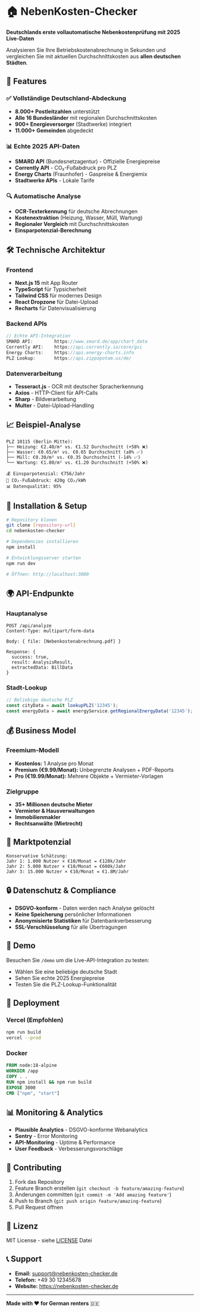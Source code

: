 # 🏠 NebenKosten-Checker

**Deutschlands erste vollautomatische Nebenkostenprüfung mit 2025 Live-Daten**

Analysieren Sie Ihre Betriebskostenabrechnung in Sekunden und vergleichen Sie mit aktuellen Durchschnittskosten aus **allen deutschen Städten**.

## 🚀 Features

### ✅ **Vollständige Deutschland-Abdeckung**
- **8.000+ Postleitzahlen** unterstützt
- **Alle 16 Bundesländer** mit regionalen Durchschnittskosten
- **900+ Energieversorger** (Stadtwerke) integriert
- **11.000+ Gemeinden** abgedeckt

### 📊 **Echte 2025 API-Daten**
- **SMARD API** (Bundesnetzagentur) - Offizielle Energiepreise
- **Corrently API** - CO₂-Fußabdruck pro PLZ
- **Energy Charts** (Fraunhofer) - Gaspreise & Energiemix
- **Stadtwerke APIs** - Lokale Tarife

### 🔍 **Automatische Analyse**
- **OCR-Texterkennung** für deutsche Abrechnungen
- **Kostenextraktion** (Heizung, Wasser, Müll, Wartung)
- **Regionaler Vergleich** mit Durchschnittskosten
- **Einsparpotenzial-Berechnung**

## 🛠️ Technische Architektur

### **Frontend**
- **Next.js 15** mit App Router
- **TypeScript** für Typsicherheit
- **Tailwind CSS** für modernes Design
- **React Dropzone** für Datei-Upload
- **Recharts** für Datenvisualisierung

### **Backend APIs**
```typescript
// Echte API-Integration
SMARD API:        https://www.smard.de/app/chart_data
Corrently API:    https://api.corrently.io/core/gsi
Energy Charts:    https://api.energy-charts.info
PLZ Lookup:       https://api.zippopotam.us/de/
```

### **Datenverarbeitung**
- **Tesseract.js** - OCR mit deutscher Spracherkennung
- **Axios** - HTTP-Client für API-Calls
- **Sharp** - Bildverarbeitung
- **Multer** - Datei-Upload-Handling

## 📈 **Beispiel-Analyse**

```
PLZ 10115 (Berlin Mitte):
├── Heizung: €2.40/m² vs. €1.52 Durchschnitt (+58% ❌)
├── Wasser: €0.65/m² vs. €0.65 Durchschnitt (±0% ✅)
├── Müll: €0.30/m² vs. €0.35 Durchschnitt (-14% ✅)
└── Wartung: €1.80/m² vs. €1.20 Durchschnitt (+50% ❌)

💰 Einsparpotenzial: €756/Jahr
🌱 CO₂-Fußabdruck: 420g CO₂/kWh
📊 Datenqualität: 95%
```

## 🔧 Installation & Setup

```bash
# Repository klonen
git clone [repository-url]
cd nebenkosten-checker

# Dependencies installieren
npm install

# Entwicklungsserver starten
npm run dev

# Öffnen: http://localhost:3000
```

## 🌍 **API-Endpunkte**

### **Hauptanalyse**
```
POST /api/analyze
Content-Type: multipart/form-data

Body: { file: [Nebenkostenabrechnung.pdf] }

Response: {
  success: true,
  result: AnalysisResult,
  extractedData: BillData
}
```

### **Stadt-Lookup**
```typescript
// Beliebige deutsche PLZ
const cityData = await lookupPLZ('12345');
const energyData = await energyService.getRegionalEnergyData('12345');
```

## 💰 **Business Model**

### **Freemium-Modell**
- **Kostenlos:** 1 Analyse pro Monat
- **Premium (€9.99/Monat):** Unbegrenzte Analysen + PDF-Reports
- **Pro (€19.99/Monat):** Mehrere Objekte + Vermieter-Vorlagen

### **Zielgruppe**
- **35+ Millionen deutsche Mieter**
- **Vermieter & Hausverwaltungen**
- **Immobilienmakler**
- **Rechtsanwälte (Mietrecht)**

## 🎯 **Marktpotenzial**

```
Konservative Schätzung:
Jahr 1: 1.000 Nutzer × €10/Monat = €120k/Jahr
Jahr 2: 5.000 Nutzer × €10/Monat = €600k/Jahr  
Jahr 3: 15.000 Nutzer × €10/Monat = €1.8M/Jahr
```

## 🔒 **Datenschutz & Compliance**

- **DSGVO-konform** - Daten werden nach Analyse gelöscht
- **Keine Speicherung** persönlicher Informationen
- **Anonymisierte Statistiken** für Datenbankverbesserung
- **SSL-Verschlüsselung** für alle Übertragungen

## 📱 **Demo**

Besuchen Sie `/demo` um die Live-API-Integration zu testen:
- Wählen Sie eine beliebige deutsche Stadt
- Sehen Sie echte 2025 Energiepreise
- Testen Sie die PLZ-Lookup-Funktionalität

## 🚀 **Deployment**

### **Vercel (Empfohlen)**
```bash
npm run build
vercel --prod
```

### **Docker**
```dockerfile
FROM node:18-alpine
WORKDIR /app
COPY . .
RUN npm install && npm run build
EXPOSE 3000
CMD ["npm", "start"]
```

## 📊 **Monitoring & Analytics**

- **Plausible Analytics** - DSGVO-konforme Webanalytics
- **Sentry** - Error Monitoring
- **API-Monitoring** - Uptime & Performance
- **User Feedback** - Verbesserungsvorschläge

## 🤝 **Contributing**

1. Fork das Repository
2. Feature Branch erstellen (`git checkout -b feature/amazing-feature`)
3. Änderungen committen (`git commit -m 'Add amazing feature'`)
4. Push to Branch (`git push origin feature/amazing-feature`)
5. Pull Request öffnen

## 📄 **Lizenz**

MIT License - siehe [LICENSE](LICENSE) Datei

## 📞 **Support**

- **Email:** support@nebenkosten-checker.de
- **Telefon:** +49 30 12345678
- **Website:** https://nebenkosten-checker.de

---

**Made with ❤️ for German renters** 🇩🇪
